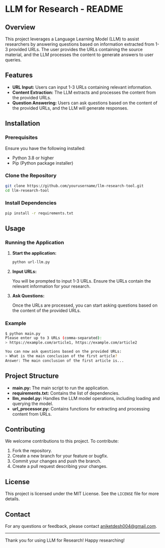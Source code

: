 # LLM for Research - README

## Overview

This project leverages a Language Learning Model (LLM) to assist researchers by answering questions based on information extracted from 1-3 provided URLs. The user provides the URLs containing the source material, and the LLM processes the content to generate answers to user queries.

## Features

- **URL Input:** Users can input 1-3 URLs containing relevant information.
- **Content Extraction:** The LLM extracts and processes the content from the provided URLs.
- **Question Answering:** Users can ask questions based on the content of the provided URLs, and the LLM will generate responses.

## Installation

### Prerequisites

Ensure you have the following installed:

- Python 3.8 or higher
- Pip (Python package installer)

### Clone the Repository

```bash
git clone https://github.com/yourusername/llm-research-tool.git
cd llm-research-tool
```

### Install Dependencies

```bash
pip install -r requirements.txt
```

## Usage

### Running the Application

1. **Start the application:**

    ```bash
    python url-llm.py
    ```

2. **Input URLs:**

    You will be prompted to input 1-3 URLs. Ensure the URLs contain the relevant information for your research.

3. **Ask Questions:**

    Once the URLs are processed, you can start asking questions based on the content of the provided URLs.

### Example

```bash
$ python main.py
Please enter up to 3 URLs (comma-separated):
> https://example.com/article1, https://example.com/article2

You can now ask questions based on the provided URLs:
> What is the main conclusion of the first article?
Answer: The main conclusion of the first article is...
```

## Project Structure

- **main.py:** The main script to run the application.
- **requirements.txt:** Contains the list of dependencies.
- **llm_model.py:** Handles the LLM model operations, including loading and querying the model.
- **url_processor.py:** Contains functions for extracting and processing content from URLs.

## Contributing

We welcome contributions to this project. To contribute:

1. Fork the repository.
2. Create a new branch for your feature or bugfix.
3. Commit your changes and push the branch.
4. Create a pull request describing your changes.

## License

This project is licensed under the MIT License. See the `LICENSE` file for more details.

## Contact

For any questions or feedback, please contact aniketdesh004@gmail.com.

---

Thank you for using LLM for Research! Happy researching!

